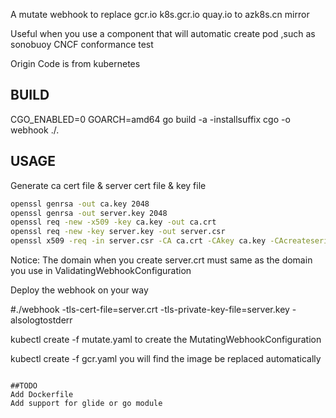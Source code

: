 A mutate webhook to replace gcr.io k8s.gcr.io quay.io to azk8s.cn mirror 

Useful when you use a component that will automatic create pod ,such as sonobuoy CNCF conformance test

Origin Code is from kubernetes

## BUILD

CGO_ENABLED=0 GOARCH=amd64 go build -a -installsuffix cgo  -o webhook ./.


## USAGE

Generate ca cert file & server cert file & key file

```bash
openssl genrsa -out ca.key 2048
openssl genrsa -out server.key 2048
openssl req -new -x509 -key ca.key -out ca.crt
openssl req -new -key server.key -out server.csr
openssl x509 -req -in server.csr -CA ca.crt -CAkey ca.key -CAcreateserial -out server.crt
`````
Notice: The domain when you create server.crt must same as the domain you use in ValidatingWebhookConfiguration


Deploy the webhook on your way

#./webhook -tls-cert-file=server.crt -tls-private-key-file=server.key -alsologtostderr


kubectl create -f mutate.yaml to create the  MutatingWebhookConfiguration


kubectl create -f gcr.yaml   you will find the image be replaced automatically

````

##TODO
Add Dockerfile
Add support for glide or go module
